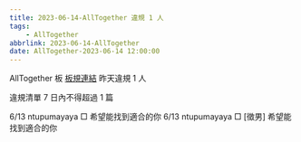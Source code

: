 ```yaml
---
title: 2023-06-14-AllTogether 違規 1 人
tags:
    - AllTogether
abbrlink: 2023-06-14-AllTogether
date: AllTogether-2023-06-14 12:00:00
---
```

AllTogether 板 [板規連結](https://www.ptt.cc/bbs/AllTogether/M.1643211430.A.5FB.html)
昨天違規 1 人
<!-- more -->

違規清單
7 日內不得超過 1 篇

6/13 ntupumayaya □ 希望能找到適合的你
6/13 ntupumayaya □ [徵男] 希望能找到適合的你